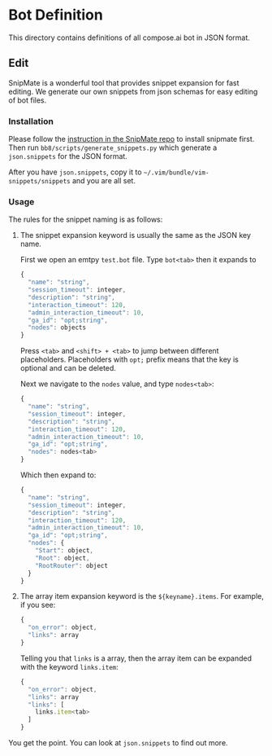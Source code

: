 # Bot Definition

This directory contains definitions of all compose.ai bot in JSON format.

## Edit


SnipMate is a wonderful tool that provides snippet expansion for fast editing.
We generate our own snippets from json schemas for easy editing of bot files.

### Installation

Please follow the [instruction in the SnipMate
repo](https://github.com/garbas/vim-snipmate) to install snipmate first. Then
run `bb8/scripts/generate_snippets.py` which generate a `json.snippets` for the
JSON format.

After you have `json.snippets`, copy it to
`~/.vim/bundle/vim-snippets/snippets` and you are all set.

### Usage

The rules for the snippet naming is as follows:

1. The snippet expansion keyword is usually the same as the JSON key name.

   First we open an emtpy `test.bot` file. Type `bot<tab>` then it expands to
   
   ```javascript
   {
     "name": "string",
     "session_timeout": integer,
     "description": "string",
     "interaction_timeout": 120,
     "admin_interaction_timeout": 10,
     "ga_id": "opt;string",
     "nodes": objects
   }
   ```
   
   Press `<tab>` and `<shift> + <tab>` to jump between different placeholders.
   Placeholders with `opt;` prefix means that the key is optional and can be
   deleted.
   
   Next we navigate to the `nodes` value, and type `nodes<tab>`:
   
   ```javascript
   {
     "name": "string",
     "session_timeout": integer,
     "description": "string",
     "interaction_timeout": 120,
     "admin_interaction_timeout": 10,
     "ga_id": "opt;string",
     "nodes": nodes<tab>
   }
   ```
   
   Which then expand to:
   
   ```javascript
   {
     "name": "string",
     "session_timeout": integer,
     "description": "string",
     "interaction_timeout": 120,
     "admin_interaction_timeout": 10,
     "ga_id": "opt;string",
     "nodes": {
       "Start": object,
       "Root": object,
       "RootRouter": object
     }
   }
   ```

2. The array item expansion keyword is the `${keyname}.items`. For example, if
   you see:

   ```javascript
   {
     "on_error": object,
     "links": array
   }
   ```
   
   Telling you that `links` is a array, then the array item can be expanded with
   the keyword `links.item`:
   
   ```javascript
   {
     "on_error": object,
     "links": array
     "links": [
       links.item<tab>
     ]
   }
   ```

You get the point. You can look at `json.snippets` to find out more.
